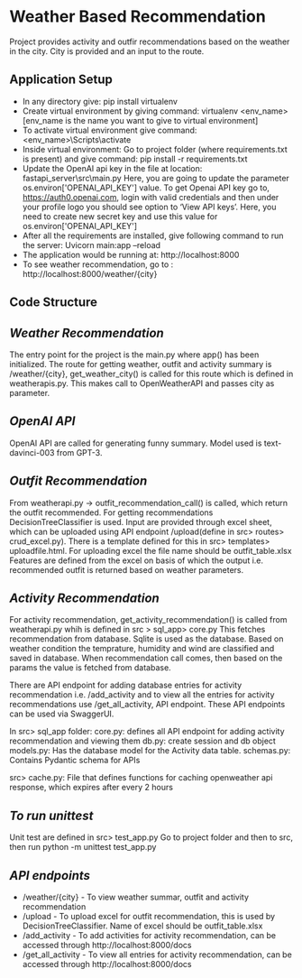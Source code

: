 # Weather Based Recommendation

Project provides activity and outfir recommendations based on the weather in the city. City is provided and an input to the route.



## Application Setup
- In any directory give: pip install virtualenv
- Create virtual environment by giving command: virtualenv <env_name> [env_name is the name you want to give to virtual environment]
- To activate virtual environment give command: <env_name>\Scripts\activate
- Inside virtual environment: Go to project folder (where requirements.txt is present) and give command: pip install -r requirements.txt
- Update the OpenAI api key in the file at location: 
fastapi_server\src\main.py
Here, you are going to update the parameter os.environ['OPENAI_API_KEY'] value. To get Openai API key go to, https://auth0.openai.com, login with valid credentials and then under your profile logo you should see option to ‘View API keys’. Here, you need to create new secret key and use this value for os.environ['OPENAI_API_KEY']
- After all the requirements are installed, give following command to run the server: Uvicorn main:app –reload
- The application would be running at:
http://localhost:8000
- To see weather recommendation, go to :
http://localhost:8000/weather/{city}


## Code Structure
 
## _Weather Recommendation_
The entry point for the project is the main.py where app() has been initialized.
The route for getting weather, outfit and activity summary is /weather/{city}, get_weather_city() is called for this route which is defined in weatherapis.py.
This makes call to OpenWeatherAPI and passes city as parameter. 

## _OpenAI API_
OpenAI API are called for generating funny summary.
Model used is text-davinci-003 from GPT-3.

## _Outfit Recommendation_
From weatherapi.py -> outfit_recommendation_call() is called, which return the outfit recommended. For getting recommendations DecisionTreeClassifier is used. 
Input are provided through excel sheet, which can be uploaded using API endpoint /upload(define in src> routes> crud_excel.py). There is a template defined for this in src> templates> uploadfile.html. For uploading excel the file name should be outfit_table.xlsx
Features are defined from the excel on basis of which the output i.e. recommended outfit is returned based on weather parameters.

## _Activity Recommendation_
For activity recommendation, get_activity_recommendation() is called from weatherapi.py whih is defined in src > sql_app> core.py
This fetches recommendation from database. Sqlite is used as the database. 
Based on weather condition the temprature, humidity and wind are classified and saved in database.
When recommendation call comes, then based on the params the value is fetched from database.

There are API endpoint for adding database entries for activity recommendation i.e. /add_activity
and to view all the entries for activity recommendations use /get_all_activity, API endpoint.
These API endpoints can be used via SwaggerUI.

In src> sql_app folder:
core.py: defines all API endpoint for adding activity recommendation and viewing them
db.py: create session and db object
models.py: Has the database model for the Activity data table.
schemas.py: Contains Pydantic schema for APIs

src> cache.py: File that defines functions for caching openweather api response, which expires after every 2 hours

## _To run unittest_
Unit test are defined in src> test_app.py
Go to project folder and then to src, then run
python -m unittest test_app.py

## _API endpoints_
- /weather/{city} - To view weather summar, outfit and activity recommendation
- /upload - To upload excel for outfit recommendation, this is used by DecisionTreeClassifier. Name of excel should be outfit_table.xlsx
- /add_activity - To add activities for activity recommendation, can be accessed through http://localhost:8000/docs
- /get_all_activity - To view all entries for activity recommendation, can be accessed through http://localhost:8000/docs
